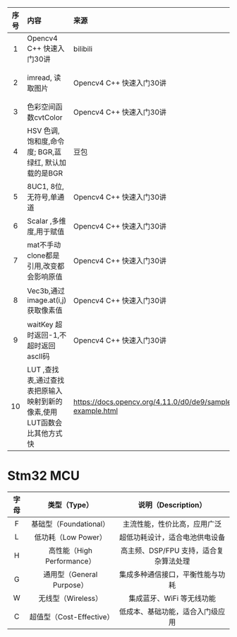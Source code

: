 | 序号 | 内容                                       | 来源                                                                                                                                | 备注                             | 类型     |
|:--:|:-----------------------------------------|:----------------------------------------------------------------------------------------------------------------------------------|:-------------------------------|:-------|
| 1  | Opencv4 C++ 快速入门30讲                      | bilibili                                                                                                                          |                                | course |
| 2  | imread, 读取图片                             | Opencv4 C++ 快速入门30讲                                                                                                               | 第二个参数可以选择,灰度, 彩色,单通道,三通道 ,色彩空间 | tip    |
| 3  | 色彩空间函数cvtColor                           | Opencv4 C++ 快速入门30讲                                                                                                               | 灰度,HSV,BGR之间转换                 | tip    |
| 4  | HSV 色调,饱和度,命令度; BGR,蓝绿红, 默认加载的是BGR       | 豆包                                                                                                                                |                                | tip    |
| 5  | 8UC1, 8位,无符号,单通道                         | Opencv4 C++ 快速入门30讲                                                                                                               | 默认是8UC3                        | tip    |
| 6  | Scalar ,多维度,用于赋值                         | Opencv4 C++ 快速入门30讲                                                                                                               | 赋值给Mat,Scalar(255,0,0)         | tip    |
| 7  | mat不手动clone都是引用,改变都会影响原值                 | Opencv4 C++ 快速入门30讲                                                                                                               |                                | tip    |
| 8  | Vec3b,通过image.at<Vec3b>(i,j)获取像素值        | Opencv4 C++ 快速入门30讲                                                                                                               | 3通道的一个像素,单通过可以用uchar获取         | tip    |
| 9  | waitKey 超时返回-1,不超时返回ascII码               | Opencv4 C++ 快速入门30讲                                                                                                               | 27是esc                         | tip    |
| 10 | LUT ,查找表,通过查找表把原输入映射到新的像素,使用LUT函数会比其他方式快 | https://docs.opencv.org/4.11.0/d0/de9/samples_2cpp_2tutorial_code_2core_2how_to_scan_images_2how_to_scan_images_8cpp-example.html |                                | tip    |

# Stm32 MCU
| 字母| 类型（Type）	| 说明（Description）	|
|:--:|:--:	|:--:	|
| F	| 基础型（Foundational）	| 主流性能，性价比高，应用广泛	|
| L	| 低功耗（Low Power）	| 超低功耗设计，适合电池供电设备	|
| H	| 高性能（High Performance）	| 高主频、DSP/FPU 支持，适合复杂算法处理	|
| G	| 通用型（General Purpose）	| 集成多种通信接口，平衡性能与功耗	|
| W	| 无线型（Wireless）	| 集成蓝牙、WiFi 等无线功能	|
| C	| 超值型（Cost-Effective）	| 低成本、基础功能，适合入门级应用	|
